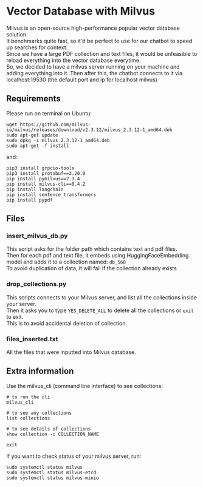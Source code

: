 # Vector Database with Milvus
Milvus is an open-source high-performance popular vector database solution. <br>
It benchmarks quite fast, so it'd be perfect to use for our chatbot to speed up searches for context. <br>
Since we have a large PDF collection and text files, it would be unfeasible to reload everything into the vector database everytime. <br>
So, we decided to have a milvus server running on your machine and adding everything into it. Then after this, the chatbot connects to it via localhost:19530 (the default port and ip for localhost milvus) <br>

## Requirements
Please run on terminal on Ubuntu:
```
wget https://github.com/milvus-io/milvus/releases/download/v2.3.12/milvus_2.3.12-1_amd64.deb
sudo apt-get update
sudo dpkg -i milvus_2.3.12-1_amd64.deb
sudo apt-get -f install
```
and:
```
pip3 install grpcio-tools
pip3 install protobuf==3.20.0
pip install pymilvus==2.3.4
pip install milvus-cli==0.4.2
pip install langchain
pip install sentence_transformers
pip install pypdf
```

## Files
### insert_milvus_db.py
This script asks for the folder path which contains text and pdf files. <br>
Then for each pdf and text file, it embeds using HuggingFaceEmbedding model and adds it to a collection named: `db_560` <br>
To avoid duplication of data, it will fail if the collection already exists <br>


### drop_collections.py
This scripts connects to your Milvus server, and list all the collections inside your server. <br>
Then it asks you to type `YES_DELETE_ALL` to delete all the collections or `exit` to exit. <br>
This is to avoid accidental deletion of collection.


### files_inserted.txt
All the files that were inputted into Milvus database.


## Extra information
Use the milvus_cli (command line interface) to see collections:
```
# to run the cli
milvus_cli

# to see any collections
list collections

# to see details of collections
show collection -c COLLECTION_NAME

exit
```


If you want to check status of your milvus server, run:
```
sudo systemctl status milvus
sudo systemctl status milvus-etcd
sudo systemctl status milvus-minio
```
